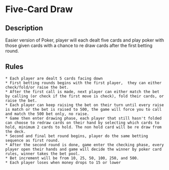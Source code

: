# Five-Card Draw
## Description
Easier version of Poker, player will each dealt five cards and play poker with those given cards with a chance to re draw cards after the first betting round.

## Rules
	* Each player are dealt 5 cards facing down
	* First betting rounds begins with the first player,  they can either check/fold/or raise the bet.
	* After the first call is made, next player can either match the bet by calling (or check if the first move is check), fold their cards, or raise the bet.
	* Each player can keep raising the bet on their turn until every raise is match or the bet is raised to 500, the game will force you to call and match the 500 bet only, no raise.
	* Game then enter drawing phase, each player that still hasn't folded can choose to redraw cards on their hand by selecting which cards to hold, minimum 2 cards to hold. The non hold card will be re draw from the deck.
	* Second and final bet round begins, player do the same betting sequence as first round.
	* After the second round is done, game enter the checking phase, every player open their hands and game will decide the winner by poker card rules, winner takes the bet pool.
	* Bet increment will be from 10, 25, 50, 100, 250, and 500.
	* Each player loses when money drops to 15 or lower
